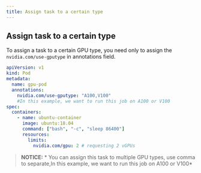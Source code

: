 ```yaml
---
title: Assign task to a certain type
---
```


## Assign task to a certain type

To assign a task to a certain GPU type, you need only to assign the `nvidia.com/use-gputype` in annotations field.

```yaml
apiVersion: v1
kind: Pod
metadata:
  name: gpu-pod
  annotations:
    nvidia.com/use-gputype: "A100,V100"
    #In this example, we want to run this job on A100 or V100
spec:
  containers:
    - name: ubuntu-container
      image: ubuntu:18.04
      command: ["bash", "-c", "sleep 86400"]
      resources:
        limits:
          nvidia.com/gpu: 2 # requesting 2 vGPUs
```

> **NOTICE:** * You can assign this task to multiple GPU types, use comma to separate,In this example, we want to run this job on A100 or V100*